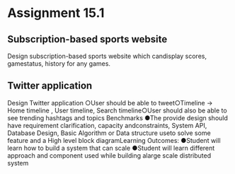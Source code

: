 # Assignment 15.1

## Subscription-based sports website 
Design subscription-based sports website which candisplay scores, gamestatus, history for any games.

## Twitter application
Design Twitter application
○User should be able to tweet○Timeline -> Home timeline , User timeline, Search timeline○User should also be able to see trending hashtags and topics
Benchmarks
●The provide design should have requirement clarification, capacity andconstraints, System API, Database Design, Basic Algorithm or Data structure useto solve some feature and a High level block diagramLearning Outcomes:
●Student will learn how to build a system that can scale
●Student will learn different approach and component used while building alarge scale distributed system
